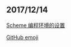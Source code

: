 ## 2017/12/14

[Scheme 编程环境的设置](http://www.yinwang.org/blog-cn/2013/04/11/scheme-setup)

[GitHub emoji](https://segmentfault.com/a/1190000009649780)

